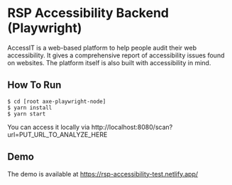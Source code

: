 # RSP Accessibility Backend (Playwright)
AccessIT is a web-based platform to help people audit their web accessibility. It gives a comprehensive report of accessibility issues found on websites. The platform itself is also built with accessibility in mind.

## How To Run
```
$ cd [root axe-playwright-node]
$ yarn install
$ yarn start
```

You can access it locally via http://localhost:8080/scan?url=PUT_URL_TO_ANALYZE_HERE

## Demo
The demo is available at https://rsp-accessibility-test.netlify.app/

